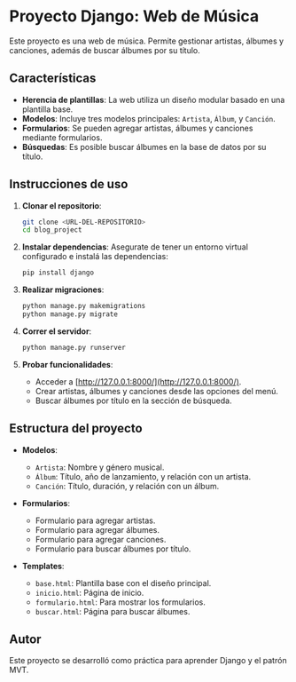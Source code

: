 # Proyecto Django: Web de Música 

Este proyecto es una web de música. Permite gestionar artistas, álbumes y canciones, además de buscar álbumes por su título. 

## **Características**
- **Herencia de plantillas**: La web utiliza un diseño modular basado en una plantilla base.
- **Modelos**: Incluye tres modelos principales: `Artista`, `Álbum`, y `Canción`.
- **Formularios**: Se pueden agregar artistas, álbumes y canciones mediante formularios.
- **Búsquedas**: Es posible buscar álbumes en la base de datos por su título.

## **Instrucciones de uso**
1. **Clonar el repositorio**:
    ```bash
    git clone <URL-DEL-REPOSITORIO>
    cd blog_project
    ```

2. **Instalar dependencias**:
    Asegurate de tener un entorno virtual configurado e instalá las dependencias:
    ```bash
    pip install django
    ```

3. **Realizar migraciones**:
    ```bash
    python manage.py makemigrations
    python manage.py migrate
    ```

4. **Correr el servidor**:
    ```bash
    python manage.py runserver
    ```

5. **Probar funcionalidades**:
    - Acceder a [http://127.0.0.1:8000/](http://127.0.0.1:8000/).
    - Crear artistas, álbumes y canciones desde las opciones del menú.
    - Buscar álbumes por título en la sección de búsqueda.

## **Estructura del proyecto**
- **Modelos**:
  - `Artista`: Nombre y género musical.
  - `Álbum`: Título, año de lanzamiento, y relación con un artista.
  - `Canción`: Título, duración, y relación con un álbum.
  
- **Formularios**:
  - Formulario para agregar artistas.
  - Formulario para agregar álbumes.
  - Formulario para agregar canciones.
  - Formulario para buscar álbumes por título.

- **Templates**:
  - `base.html`: Plantilla base con el diseño principal.
  - `inicio.html`: Página de inicio.
  - `formulario.html`: Para mostrar los formularios.
  - `buscar.html`: Página para buscar álbumes.

## **Autor**
Este proyecto se desarrolló como práctica para aprender Django y el patrón MVT.
